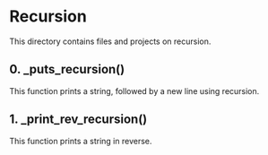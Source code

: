 # Recursion
This directory contains files and projects on recursion.

## 0. _puts_recursion()
This function prints a string, followed by a new line using recursion.

## 1. _print_rev_recursion()
This function prints a string in reverse.
